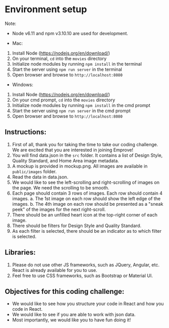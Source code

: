 # Environment setup

Note: 
- Node v6.11 and npm v3.10.10 are used for development.

* Mac:
 1. Install Node (https://nodejs.org/en/download/)
 2. On your terminal, `cd` into the `movies` directory
 2. Initialize node modules by running `npm install` in the terminal
 3. Start the server using `npm run server` in the terminal
 4. Open browser and browse to `http://localhost:8080`

* Windows:
 1. Install Node (https://nodejs.org/en/download/)
 2. On your cmd prompt, `cd` into the `movies` directory
 2. Initialize node modules by running `npm install` in the cmd prompt
 3. Start the server using `npm run server` in the cmd prompt
 4. Open browser and browse to `http://localhost:8080`


## Instructions:
 1. First of all, thank you for taking the time to take our coding challenge. We are excited that you are interested in joining Emprove!
 2. You will find data.json in the `src` folder. It contains a list of Design Style, Quality Standard, and Home Area image metadata.
 3. A mockup is provided in mockup.png. All images are available in `public/images` folder. 
 4. Read the data in data.json. 
 5. We would like to see the left-scrolling and right-scrolling of images on the page. We need the scrolling to be smooth.
 6. Each page should contain 3 rows of images. Each row should contain 4 images. 
    a. The 1st image on each row should show the left edge of the images.
    b. The 4th image on each row should be presented as a "sneak peek" of the images for the next right-scroll.
 7. There should be an unfilled heart icon at the top-right corner of each image.
 8. There should be filters for Design Style and Quality Standard.
 9. As each filter is selected, there should be an indicator as to which filter is selected. 

## Libraries:
 1. Please do not use other JS frameworks, such as JQuery, Angular, etc. React is already available for you to use.
 2. Feel free to use CSS frameworks, such as Bootstrap or Material UI.

## Objectives for this coding challenge:
- We would like to see how you structure your code in React and how you code in React.
- We would like to see if you are able to work with json data.
- Most importantly, we would like you to have fun doing it!



